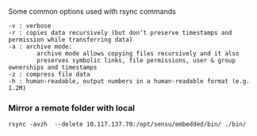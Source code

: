 Some common options used with rsync commands
```
-v : verbose
-r : copies data recursively (but don’t preserve timestamps and permission while transferring data)
-a : archive mode: 
        archive mode allows copying files recursively and it also 
        preserves symbolic links, file permissions, user & group ownerships and timestamps
-z : compress file data
-h : human-readable, output numbers in a human-readable format (e.g. 1.2M)
```

### Mirror a remote folder with local
```
rsync -avzh  --delete 10.117.137.70:/opt/sensu/embedded/bin/ ./bin/
```
